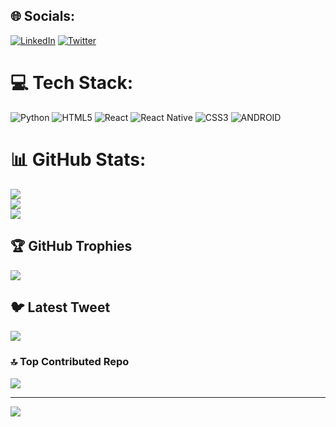 
## 🌐 Socials:
[![LinkedIn](https://img.shields.io/badge/LinkedIn-%230077B5.svg?logo=linkedin&logoColor=white)](https://linkedin.com/in/in/gniruthian) [![Twitter](https://img.shields.io/badge/Twitter-%231DA1F2.svg?logo=Twitter&logoColor=white)](https://twitter.com/@g_niruthian) 

# 💻 Tech Stack:
![Python](https://img.shields.io/badge/python-3670A0?style=for-the-badge&logo=python&logoColor=ffdd54) ![HTML5](https://img.shields.io/badge/html5-%23E34F26.svg?style=for-the-badge&logo=html5&logoColor=white) ![React](https://img.shields.io/badge/react-%2320232a.svg?style=for-the-badge&logo=react&logoColor=%2361DAFB) ![React Native](https://img.shields.io/badge/react_native-%2320232a.svg?style=for-the-badge&logo=react&logoColor=%2361DAFB) ![CSS3](https://img.shields.io/badge/css3-%231572B6.svg?style=for-the-badge&logo=css3&logoColor=white) ![ANDROID](https://img.shields.io/badge/android-%2320232a.svg?style=for-the-badge&logo=android&logoColor=%a4c639)
# 📊 GitHub Stats:
![](https://github-readme-stats.vercel.app/api?username=GNiruthian&theme=dark&hide_border=false&include_all_commits=true&count_private=false)<br/>
![](https://github-readme-streak-stats.herokuapp.com/?user=GNiruthian&theme=dark&hide_border=false)<br/>
![](https://github-readme-stats.vercel.app/api/top-langs/?username=GNiruthian&theme=dark&hide_border=false&include_all_commits=true&count_private=false&layout=compact)

## 🏆 GitHub Trophies
![](https://github-profile-trophy.vercel.app/?username=GNiruthian&theme=onestar&no-frame=false&no-bg=true&margin-w=4)

## 🐦 Latest Tweet
[![](https://gtce.itsvg.in/api?username=@g_niruthian)](https://github.com/VishwaGauravIn/github-twitter-card-embed)



### 🔝 Top Contributed Repo
![](https://github-contributor-stats.vercel.app/api?username=GNiruthian&limit=5&theme=dark&combine_all_yearly_contributions=true)

---
[![](https://visitcount.itsvg.in/api?id=GNiruthian&icon=0&color=0)](https://visitcount.itsvg.in)
